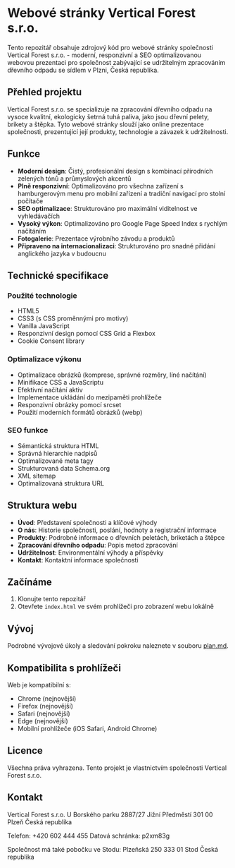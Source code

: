# Webové stránky Vertical Forest s.r.o.

Tento repozitář obsahuje zdrojový kód pro webové stránky společnosti Vertical Forest s.r.o. - moderní, responzivní a SEO optimalizovanou webovou prezentaci pro společnost zabývající se udržitelným zpracováním dřevního odpadu se sídlem v Plzni, Česká republika.

## Přehled projektu

Vertical Forest s.r.o. se specializuje na zpracování dřevního odpadu na vysoce kvalitní, ekologicky šetrná tuhá paliva, jako jsou dřevní pelety, brikety a štěpka. Tyto webové stránky slouží jako online prezentace společnosti, prezentující její produkty, technologie a závazek k udržitelnosti.

## Funkce

-   **Moderní design**: Čistý, profesionální design s kombinací přírodních zelených tónů a průmyslových akcentů
-   **Plně responzivní**: Optimalizováno pro všechna zařízení s hamburgerovým menu pro mobilní zařízení a tradiční navigací pro stolní počítače
-   **SEO optimalizace**: Strukturováno pro maximální viditelnost ve vyhledávačích
-   **Vysoký výkon**: Optimalizováno pro Google Page Speed Index s rychlým načítáním
-   **Fotogalerie**: Prezentace výrobního závodu a produktů
-   **Připraveno na internacionalizaci**: Strukturováno pro snadné přidání anglického jazyka v budoucnu

## Technické specifikace

### Použité technologie

-   HTML5
-   CSS3 (s CSS proměnnými pro motivy)
-   Vanilla JavaScript
-   Responzivní design pomocí CSS Grid a Flexbox
-   Cookie Consent library

### Optimalizace výkonu

-   Optimalizace obrázků (komprese, správné rozměry, líné načítání)
-   Minifikace CSS a JavaScriptu
-   Efektivní načítání aktiv
-   Implementace ukládání do mezipaměti prohlížeče
-   Responzivní obrázky pomocí srcset
-   Použití moderních formátů obrázků (webp)

### SEO funkce

-   Sémantická struktura HTML
-   Správná hierarchie nadpisů
-   Optimalizované meta tagy
-   Strukturovaná data Schema.org
-   XML sitemap
-   Optimalizovaná struktura URL

## Struktura webu

-   **Úvod**: Představení společnosti a klíčové výhody
-   **O nás**: Historie společnosti, poslání, hodnoty a registrační informace
-   **Produkty**: Podrobné informace o dřevních peletách, briketách a štěpce
-   **Zpracování dřevního odpadu**: Popis metod zpracování
-   **Udržitelnost**: Environmentální výhody a příspěvky
-   **Kontakt**: Kontaktní informace společnosti

## Začínáme

1.  Klonujte tento repozitář
2.  Otevřete `index.html` ve svém prohlížeči pro zobrazení webu lokálně

## Vývoj

Podrobné vývojové úkoly a sledování pokroku naleznete v souboru [plan.md](plan.md).

## Kompatibilita s prohlížeči

Web je kompatibilní s:

-   Chrome (nejnovější)
-   Firefox (nejnovější)
-   Safari (nejnovější)
-   Edge (nejnovější)
-   Mobilní prohlížeče (iOS Safari, Android Chrome)

## Licence

Všechna práva vyhrazena. Tento projekt je vlastnictvím společnosti Vertical Forest s.r.o.

## Kontakt

Vertical Forest s.r.o.
U Borského parku 2887/27
Jižní Předměstí
301 00 Plzeň
Česká republika

Telefon: +420 602 444 455
Datová schránka: p2xm83g

Společnost má také pobočku ve Stodu:
Plzeňská 250
333 01 Stod
Česká republika